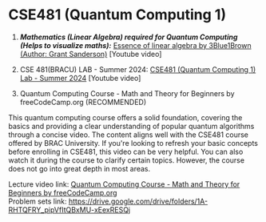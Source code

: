 # CSE481 (Quantum Computing 1)
1. <b><em>Mathematics (Linear Algebra) required for Quantum Computing (Helps to visualize maths):</em></b> [Essence of linear algebra by 3Blue1Brown (Author: Grant Sanderson)](https://www.youtube.com/playlist?list=PLZHQObOWTQDPD3MizzM2xVFitgF8hE_ab) [Youtube video]

2. CSE 481(BRACU) LAB - Summer 2024: [CSE481 (Quantum Computing 1) Lab - Summer 2024](https://www.youtube.com/playlist?list=PLvj5w6iNZqVjr40Xmk-JxrTc8eb4rFlhz) [Youtube video]

3. Quantum Computing Course - Math and Theory for Beginners by freeCodeCamp.org (RECOMMENDED)

This quantum computing course offers a solid foundation, covering the basics and providing a clear understanding of popular quantum algorithms through a concise video. The content aligns well with the CSE481 course offered by BRAC University. If you're looking to refresh your basic concepts before enrolling in CSE481, this video can be very helpful. You can also watch it during the course to clarify certain topics. However, the course does not go into great depth in most areas.

Lecture video link: [Quantum Computing Course - Math and Theory for Beginners by freeCodeCamp.org](https://www.youtube.com/watch?v=tsbCSkvHhMo&t=2877s) <br>
Problem sets link: https://drive.google.com/drive/folders/1A-RHTQFRY_pipVfItQBxMU-xEexRESQj
